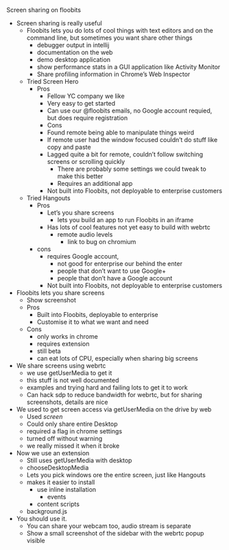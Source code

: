 Screen sharing on floobits

* Screen sharing is really useful
	* Floobits lets you do lots of cool things with text editors and on the command line, but sometimes you want share other things
		* debugger output in intellij
		* documentation on the web
		* demo desktop application
		* show performance stats in a GUI application like Activity Monitor
		* Share profiling information in Chrome’s Web Inspector
	* Tried Screen Hero
		* Pros
			* Fellow YC company we like
			* Very easy to get started 
			* Can use our @floobits emails, no Google account requied, but does require registration
		   * Cons
			* Found remote being able to manipulate things weird
			* If remote user had the window focused couldn’t do stuff like copy and paste
			* Lagged quite a bit for remote, couldn’t follow switching screens or scrolling quickly
				* There are probably some settings we could tweak to make this better
			   * Requires an additional app
			* Not built into Floobits, not deployable to enterprise customers
	* Tried Hangouts
		* Pros
			* Let’s you share screens
			   * lets you build an app to run Floobits in an iframe
			* Has lots of cool features not yet easy to build with webrtc
				* remote audio levels
					* link to bug on chromium
		* cons
			* requires Google account, 
				* not good for enterprise our behind the enter
				* people that don’t want to use Google+ 
				* people that don’t have a Google account
			* Not built into Floobits, not deployable to enterprise customers
* Floobits lets you share screens
	* Show screenshot
	* Pros
		* Built into Floobits, deployable to enterprise
		* Customise it to what we want and need
	* Cons
		* only works in chrome
		* requires extension
		* still beta
		* can eat lots of CPU, especially when sharing big screens
* We share screens using webrtc
	* we use getUserMedia to get it
	* this stuff is not well documented
	* examples and trying hard and failing lots to get it to work
	* Can hack sdp to reduce bandwidth for webrtc, but for sharing screenshots, details are nice
* We used to get screen access via getUserMedia on the drive by web
	* Used *screen*
	* Could only share entire Desktop
	* required a flag in chrome settings
	* turned off without warning
	* we really missed it when it broke
* Now we use an extension
	* Still uses getUserMedia with desktop
	* chooseDesktopMedia
	* Lets you pick windows ore the entire screen, just like Hangouts
	* makes it easier to install
		* use inline installation
			* events
	   * content scripts
	* background.js
* You should use it.
	* You can share your webcam too, audio stream is separate
	* Show a small screenshot of the sidebar with the webrtc popup visible